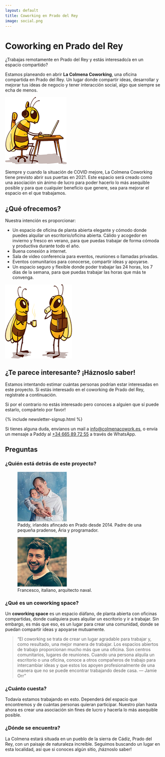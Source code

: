 ```yaml
---
layout: default
title: Coworking en Prado del Rey
image: social.png
---
```


<h1 class="main-heading">Coworking <span class="prado"><span class="en">en</span> Prado del Rey</span></h1>

¿Trabajas remotamente en Prado del Rey y estás interesado/a
en un espacio compartido?

Estamos planeando en abrir **La Colmena Coworking**, una oficina compartida en
Prado del Rey. Un lugar donde compartir ideas, desarrollar y mejorar tus
ideas de negocio y tener interacción social, algo que siempre se
echa de menos.

<img
  class="bee-sitting"
  src="/assets/images/bee-sitting.png"
  srcset="/assets/images/bee-sitting@2x.png 2x"
  alt="Una ilustración de una abeja sentado trabajando con un portatíl"
  height="217"
  width="200"
  loading="lazy"
/>

Siempre y cuando la situación de COVID mejore, La Colmena Coworking
tiene previsto abrir sus puertas en 2021. Este espacio será creado como
una asociación sin ánimo de lucro para poder hacerlo lo más asequible
posible y para que cualquier beneficio que genere, sea para mejorar el
espacio en el que trabajamos.

## ¿Qué ofrecemos?

Nuestra intención es proporcionar:

- Un espacio de oficina de planta abierta elegante y cómodo donde
  puedes alquilar un escritorio/oficina abierta. Cálido y acogedor en
  invierno y fresco en verano, para que puedas trabajar de forma
  cómoda y productiva durante todo el año.
- Buena conexión a internet.
- Sala de video conferencia para eventos, reuniones o llamadas
  privadas.
- Eventos comunitarios para conocerse, compartir ideas y apoyarse.
- Un espacio seguro y flexible donde poder trabajar las 24 horas, los
  7 días de la semana, para que puedas trabajar las horas que más te
  convenga.

<img
  class="bees-talking"
  src="/assets/images/bees-talking.png"
  srcset="/assets/images/bees-talking@2x.png 2x"
  alt="Una ilustración de dos abejas charlando con un cafe"
  height="240"
  width="217"
  loading="lazy"
/>

## ¿Te parece interesante? ¡Háznoslo saber!

Estamos intentando estimar cuántas personas podrían estar interesadas
en este proyecto. Si estás interesado en el coworking de Prado del Rey,
regístrate a continuación.

Si por el contrario no estás interesado pero
conoces a alguien que sí puede estarlo, compártelo por favor!

{% include newsletter-signup.html %}

Si tienes alguna duda, envíanos un mail a <a href="mailto:info@colmenacowork.es">info@colmenacowork.es</a>, o
envía un mensaje a Paddy al <a href="https://api.whatsapp.com/send?phone=34665897255">+34 665 89 72 55</a> a través de WhatsApp.

## Preguntas

### ¿Quién está detrás de este proyecto?

<div class="bio-grid">
  <figure class="bio-figure">
    <img
      src="/assets/images/paddy.jpg"
      srcset="/assets/images/paddy@2x.jpg 2x"
      alt="Foto de Paddy y su hija, Ária"
      height="160"
      width="160"
      loading="lazy"
    />
    <figcaption>Paddy, irlandés afincado en Prado desde 2014. Padre de una pequeña
  pradense, Ária y programador.</figcaption>
  </figure>

  <figure class="bio-figure">
    <img
      src="/assets/images/francesco.jpg"
      srcset="/assets/images/francesco@2x.jpg 2x"
      alt="Foto de Francesco"
      height="160"
      width="160"
      loading="lazy"
    />
    <figcaption>Francesco, italiano, arquitecto naval.</figcaption>
  </figure>
</div>

### ¿Qué es un coworking space?

Un **coworking space** es un espacio diáfano, de planta abierta con oficinas
compartidas, donde cualquiera pues alquilar un escritorio y ir a trabajar.
Sin embargo, es más que eso, es un lugar para crear una comunidad,
donde se puedan compartir ideas y apoyarse mutuamente.

> “El coworking se trata de crear un lugar agradable para trabajar y, como
> resultado, una mejor manera de trabajar. Los espacios abiertos de trabajo
> proporcionan mucho más que una oficina. Son centros comunitarios,
> lugares de reuniones. Cuando una persona alquila un escritorio o una
> oficina, conoce a otros compañeros de trabajo para intercambiar ideas y
> que estos los apoyen profesionalmente de una manera que no se puede
> encontrar trabajando desde casa. &mdash; Jamie Orr”

### ¿Cuánto cuesta?

Todavía estamos trabajando en esto. Dependerá del espacio que
encontremos y de cuántas personas quieran participar. Nuestro plan
hasta ahora es crear una asociación sin fines de lucro y hacerla lo más
asequible posible.

### ¿Dónde se encuentra?

La Colmena estará situada en un pueblo de la sierra de Cádiz, Prado del
Rey, con un paisaje de naturaleza increíble. Seguimos buscando un
lugar en esta localidad, así que si conoces algún sitio, ¡háznoslo saber!

